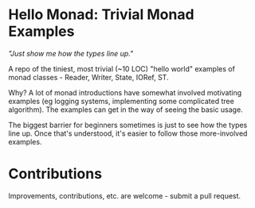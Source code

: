 # Hello Monad: Trivial Monad Examples

*"Just show me how the types line up."*

A repo of the tiniest, most trivial (~10 LOC) "hello world" examples of monad classes - Reader, Writer, State, IORef, ST.

Why? A lot of monad introductions have somewhat involved motivating examples (eg logging systems, implementing some complicated tree algorithm). The examples can get in the way of seeing the basic usage.

The biggest barrier for beginners sometimes is just to see how the types line up. Once that's understood, it's easier to follow those more-involved examples.

# Contributions

Improvements, contributions, etc. are welcome - submit a pull request.
